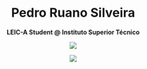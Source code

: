 <div align="center">
  
# Pedro Ruano Silveira
  
**LEIC-A Student @ Instituto Superior Técnico**

  
<img align="center" src="https://github-readme-stats.vercel.app/api/top-langs?username=pedroruanos&show_icons=true&locale=en&layout=compact&theme=apprentice"/></p>

<img align="center" src="https://github-readme-stats.vercel.app/api?username=PedroRuanoS&theme=apprentice"/></p>
